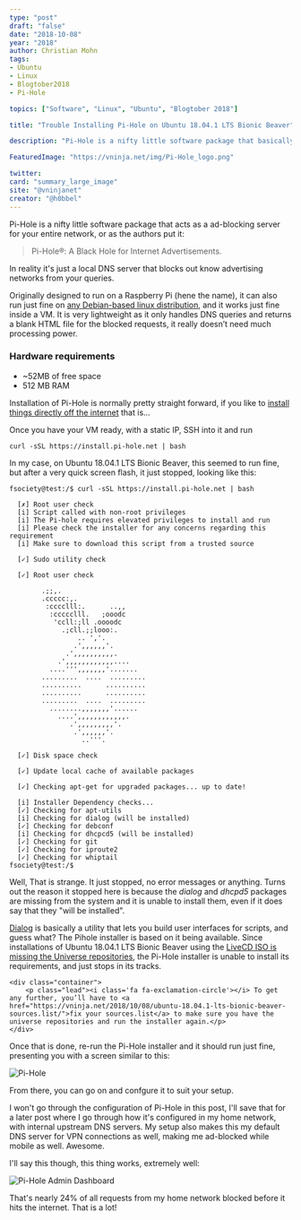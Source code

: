 ```yaml
---
type: "post"
draft: "false"
date: "2018-10-08"
year: "2018"
author: Christian Mohn
tags:
- Ubuntu
- Linux
- Blogtober2018
- Pi-Hole

topics: ["Software", "Linux", "Ubuntu", "Blogtober 2018"]

title: "Trouble Installing Pi-Hole on Ubuntu 18.04.1 LTS Bionic Beaver"

description: "Pi-Hole is a nifty little software package that basically acts as a ad-blocking server for your entire network. The installer silently fails on Ubuntu 18.04.1 LTS Bionic Beaver, since it can not install dependencies."

FeaturedImage: "https://vninja.net/img/Pi-Hole_logo.png"

twitter:
card: "summary_large_image"
site: "@vninjanet"
creator: "@h0bbel" 
---
```


Pi-Hole is a nifty little software package that acts as a ad-blocking server for your entire network, or as the authors put it:

> Pi-Hole®: A Black Hole for Internet Advertisements.

In reality it's just a local DNS server that blocks out know advertising networks from your queries.

Originally designed to run on a Raspberry Pi (hene the name), it can also run just fine on [any Debian-based linux distribution](https://discourse.pi-hole.net/t/hardware-software-requirements/273), and it works just fine inside a VM. It is very lightweight as it only handles DNS queries and returns a blank HTML file for the blocked requests, it really doesn’t need much processing power.

### Hardware requirements
* ~52MB of free space
* 512 MB RAM

Installation of Pi-Hole is normally pretty straight forward, if you like to [install things directly off the internet](https://sandstorm.io/news/2015-09-24-is-curl-bash-insecure-pgp-verified-install) that is...

Once you have your VM ready, with a static IP, SSH into it and run 

`curl -sSL https://install.pi-hole.net | bash`

In my case, on Ubuntu 18.04.1 LTS Bionic Beaver, this seemed to run fine, but after a very quick screen flash, it just stopped, looking like this:

```
fsociety@test:/$ curl -sSL https://install.pi-hole.net | bash

  [✗] Root user check
  [i] Script called with non-root privileges
  [i] The Pi-hole requires elevated privileges to install and run
  [i] Please check the installer for any concerns regarding this requirement
  [i] Make sure to download this script from a trusted source

  [✓] Sudo utility check

  [✓] Root user check

        .;;,.
        .ccccc:,.
         :cccclll:.      ..,,
          :ccccclll.   ;ooodc
           'ccll:;ll .oooodc
             .;cll.;;looo:.
                 .. ','.
                .',,,,,,'.
              .',,,,,,,,,,.
            .',,,,,,,,,,,,....
          ....''',,,,,,,'.......
        .........  ....  .........
        ..........      ..........
        ..........      ..........
        .........  ....  .........
          ........,,,,,,,'......
            ....',,,,,,,,,,,,.
               .',,,,,,,,,'.
                .',,,,,,'.
                  ..'''.

  [✓] Disk space check

  [✓] Update local cache of available packages

  [✓] Checking apt-get for upgraded packages... up to date!

  [i] Installer Dependency checks...
  [✓] Checking for apt-utils
  [i] Checking for dialog (will be installed)
  [✓] Checking for debconf
  [i] Checking for dhcpcd5 (will be installed)
  [✓] Checking for git
  [✓] Checking for iproute2
  [✓] Checking for whiptail
fsociety@test:/$
```
Well, That is strange. It just stopped, no error messages or anything. Turns out the reason it stopped here is because the *dialog* and *dhcpd5* packages are missing from the system and it is unable to install them, even if it does say that they "will be installed". 

[Dialog](https://www.linuxjournal.com/article/2807) is basically a utility that lets you build user interfaces for scripts, and guess what?  The Pihole installer is based on it being available. Since installations of Ubuntu 18.04.1 LTS Bionic Beaver using the [LiveCD ISO is missing the Universe repositories](https://vninja.net/2018/10/08/ubuntu-18.04.1-lts-bionic-beaver-sources.list/), the Pi-Hole installer is unable to install its requirements, and just stops in its tracks. 

<!--Jumbotron-->
<div class="jumbotron jumbotron-fluid">

    <div class="container">
        <p class="lead"><i class='fa fa-exclamation-circle'></i> To get any further, you’ll have to <a href="https://vninja.net/2018/10/08/ubuntu-18.04.1-lts-bionic-beaver-sources.list/">fix your sources.list</a> to make sure you have the universe repositories and run the installer again.</p>
    </div>

</div>
<!--Jumbotron-->

Once that is done, re-run the Pi-Hole installer and it should run just fine, presenting you with a screen similar to this:

![Pi-Hole](/img/pi-hole1.png#center)

From there, you can go on and confgure it to suit your setup. 

I won't go through the configuration of Pi-Hole in this post, I'll save that for a later post where I go through how it's configured in my home network, with internal upstream DNS servers. My setup also makes this my default DNS server for VPN connections as well, making me ad-blocked while mobile as well. Awesome.

I'll say this though, this thing works, extremely well:

![Pi-Hole Admin Dashboard](/img/pi-hole2.png#center)

That's nearly 24% of all requests from my home network blocked before it hits the internet. That is a lot!
